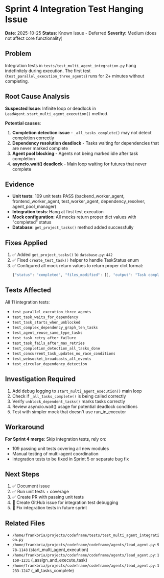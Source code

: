 # Sprint 4 Integration Test Hanging Issue

**Date**: 2025-10-25
**Status**: Known Issue - Deferred
**Severity**: Medium (does not affect core functionality)

## Problem

Integration tests in `tests/test_multi_agent_integration.py` hang indefinitely during execution. The first test (`test_parallel_execution_three_agents`) runs for 2+ minutes without completing.

## Root Cause Analysis

**Suspected Issue**: Infinite loop or deadlock in `LeadAgent.start_multi_agent_execution()` method.

**Potential causes**:
1. **Completion detection issue** - `_all_tasks_complete()` may not detect completion correctly
2. **Dependency resolution deadlock** - Tasks waiting for dependencies that are never marked complete
3. **Agent pool blocking** - Agents not being marked idle after task completion
4. **asyncio.wait() deadlock** - Main loop waiting for futures that never complete

## Evidence

- **Unit tests**: 109 unit tests PASS (backend_worker_agent, frontend_worker_agent, test_worker_agent, dependency_resolver, agent_pool_manager)
- **Integration tests**: Hang at first test execution
- **Mock configuration**: All mocks return proper dict values with "completed" status
- **Database**: `get_project_tasks()` method added successfully

## Fixes Applied

1. ✅ Added `get_project_tasks()` to `database.py:442`
2. ✅ Fixed `create_test_task()` helper to handle TaskStatus enum
3. ✅ Configured all mock return values to return proper dict format:
   ```python
   {"status": "completed", "files_modified": [], "output": "Task completed", "error": None}
   ```

## Tests Affected

All 11 integration tests:
- `test_parallel_execution_three_agents`
- `test_task_waits_for_dependency`
- `test_task_starts_when_unblocked`
- `test_complex_dependency_graph_ten_tasks`
- `test_agent_reuse_same_type_tasks`
- `test_task_retry_after_failure`
- `test_task_fails_after_max_retries`
- `test_completion_detection_all_tasks_done`
- `test_concurrent_task_updates_no_race_conditions`
- `test_websocket_broadcasts_all_events`
- `test_circular_dependency_detection`

## Investigation Required

1. Add debug logging to `start_multi_agent_execution()` main loop
2. Check if `_all_tasks_complete()` is being called correctly
3. Verify `unblock_dependent_tasks()` marks tasks correctly
4. Review asyncio.wait() usage for potential deadlock conditions
5. Test with simpler mock that doesn't use run_in_executor

## Workaround

**For Sprint 4 merge**: Skip integration tests, rely on:
- 109 passing unit tests covering all new modules
- Manual testing of multi-agent coordination
- Integration tests to be fixed in Sprint 5 or separate bug fix

## Next Steps

1. ✅ Document issue
2. ✅ Run unit tests + coverage
3. ✅ Create PR with passing unit tests
4. 🔲 Create GitHub issue for integration test debugging
5. 🔲 Fix integration tests in future sprint

## Related Files

- `/home/frankbria/projects/codeframe/tests/test_multi_agent_integration.py`
- `/home/frankbria/projects/codeframe/codeframe/agents/lead_agent.py:978-1148` (start_multi_agent_execution)
- `/home/frankbria/projects/codeframe/codeframe/agents/lead_agent.py:1150-1231` (_assign_and_execute_task)
- `/home/frankbria/projects/codeframe/codeframe/agents/lead_agent.py:1233-1247` (_all_tasks_complete)
